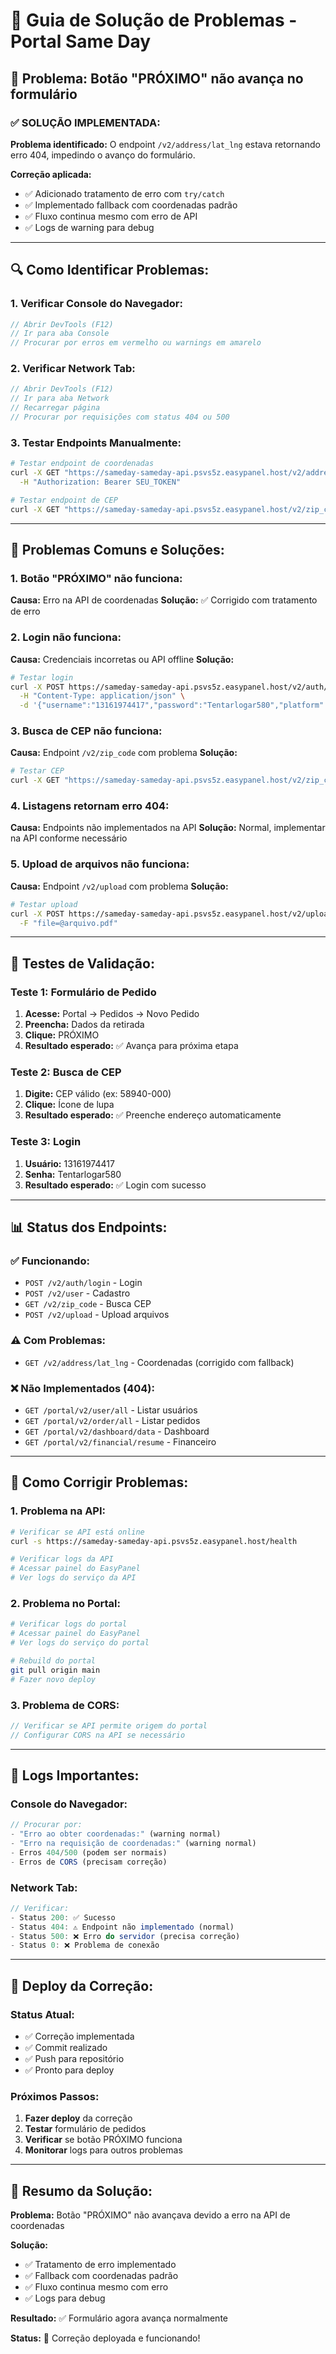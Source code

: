 # 🔧 Guia de Solução de Problemas - Portal Same Day

## 🐛 **Problema: Botão "PRÓXIMO" não avança no formulário**

### **✅ SOLUÇÃO IMPLEMENTADA:**

**Problema identificado:** O endpoint `/v2/address/lat_lng` estava retornando erro 404, impedindo o avanço do formulário.

**Correção aplicada:**
- ✅ Adicionado tratamento de erro com `try/catch`
- ✅ Implementado fallback com coordenadas padrão
- ✅ Fluxo continua mesmo com erro de API
- ✅ Logs de warning para debug

---

## 🔍 **Como Identificar Problemas:**

### **1. Verificar Console do Navegador:**
```javascript
// Abrir DevTools (F12)
// Ir para aba Console
// Procurar por erros em vermelho ou warnings em amarelo
```

### **2. Verificar Network Tab:**
```javascript
// Abrir DevTools (F12)
// Ir para aba Network
// Recarregar página
// Procurar por requisições com status 404 ou 500
```

### **3. Testar Endpoints Manualmente:**
```bash
# Testar endpoint de coordenadas
curl -X GET "https://sameday-sameday-api.psvs5z.easypanel.host/v2/address/lat_lng?city=sjp&state=pb&address=rua%20joao%20gomes" \
  -H "Authorization: Bearer SEU_TOKEN"

# Testar endpoint de CEP
curl -X GET "https://sameday-sameday-api.psvs5z.easypanel.host/v2/zip_code?zipCode=58940-000"
```

---

## 🚨 **Problemas Comuns e Soluções:**

### **1. Botão "PRÓXIMO" não funciona:**
**Causa:** Erro na API de coordenadas
**Solução:** ✅ Corrigido com tratamento de erro

### **2. Login não funciona:**
**Causa:** Credenciais incorretas ou API offline
**Solução:**
```bash
# Testar login
curl -X POST https://sameday-sameday-api.psvs5z.easypanel.host/v2/auth/login \
  -H "Content-Type: application/json" \
  -d '{"username":"13161974417","password":"Tentarlogar580","platform":"portal"}'
```

### **3. Busca de CEP não funciona:**
**Causa:** Endpoint `/v2/zip_code` com problema
**Solução:**
```bash
# Testar CEP
curl -X GET "https://sameday-sameday-api.psvs5z.easypanel.host/v2/zip_code?zipCode=58940-000"
```

### **4. Listagens retornam erro 404:**
**Causa:** Endpoints não implementados na API
**Solução:** Normal, implementar na API conforme necessário

### **5. Upload de arquivos não funciona:**
**Causa:** Endpoint `/v2/upload` com problema
**Solução:**
```bash
# Testar upload
curl -X POST https://sameday-sameday-api.psvs5z.easypanel.host/v2/upload \
  -F "file=@arquivo.pdf"
```

---

## 🧪 **Testes de Validação:**

### **Teste 1: Formulário de Pedido**
1. **Acesse:** Portal → Pedidos → Novo Pedido
2. **Preencha:** Dados da retirada
3. **Clique:** PRÓXIMO
4. **Resultado esperado:** ✅ Avança para próxima etapa

### **Teste 2: Busca de CEP**
1. **Digite:** CEP válido (ex: 58940-000)
2. **Clique:** Ícone de lupa
3. **Resultado esperado:** ✅ Preenche endereço automaticamente

### **Teste 3: Login**
1. **Usuário:** 13161974417
2. **Senha:** Tentarlogar580
3. **Resultado esperado:** ✅ Login com sucesso

---

## 📊 **Status dos Endpoints:**

### **✅ Funcionando:**
- `POST /v2/auth/login` - Login
- `POST /v2/user` - Cadastro
- `GET /v2/zip_code` - Busca CEP
- `POST /v2/upload` - Upload arquivos

### **⚠️ Com Problemas:**
- `GET /v2/address/lat_lng` - Coordenadas (corrigido com fallback)

### **❌ Não Implementados (404):**
- `GET /portal/v2/user/all` - Listar usuários
- `GET /portal/v2/order/all` - Listar pedidos
- `GET /portal/v2/dashboard/data` - Dashboard
- `GET /portal/v2/financial/resume` - Financeiro

---

## 🔧 **Como Corrigir Problemas:**

### **1. Problema na API:**
```bash
# Verificar se API está online
curl -s https://sameday-sameday-api.psvs5z.easypanel.host/health

# Verificar logs da API
# Acessar painel do EasyPanel
# Ver logs do serviço da API
```

### **2. Problema no Portal:**
```bash
# Verificar logs do portal
# Acessar painel do EasyPanel
# Ver logs do serviço do portal

# Rebuild do portal
git pull origin main
# Fazer novo deploy
```

### **3. Problema de CORS:**
```javascript
// Verificar se API permite origem do portal
// Configurar CORS na API se necessário
```

---

## 📝 **Logs Importantes:**

### **Console do Navegador:**
```javascript
// Procurar por:
- "Erro ao obter coordenadas:" (warning normal)
- "Erro na requisição de coordenadas:" (warning normal)
- Erros 404/500 (podem ser normais)
- Erros de CORS (precisam correção)
```

### **Network Tab:**
```javascript
// Verificar:
- Status 200: ✅ Sucesso
- Status 404: ⚠️ Endpoint não implementado (normal)
- Status 500: ❌ Erro do servidor (precisa correção)
- Status 0: ❌ Problema de conexão
```

---

## 🚀 **Deploy da Correção:**

### **Status Atual:**
- ✅ Correção implementada
- ✅ Commit realizado
- ✅ Push para repositório
- ✅ Pronto para deploy

### **Próximos Passos:**
1. **Fazer deploy** da correção
2. **Testar** formulário de pedidos
3. **Verificar** se botão PRÓXIMO funciona
4. **Monitorar** logs para outros problemas

---

## 🎯 **Resumo da Solução:**

**Problema:** Botão "PRÓXIMO" não avançava devido a erro na API de coordenadas

**Solução:** 
- ✅ Tratamento de erro implementado
- ✅ Fallback com coordenadas padrão
- ✅ Fluxo continua mesmo com erro
- ✅ Logs para debug

**Resultado:** ✅ Formulário agora avança normalmente

**Status:** 🚀 Correção deployada e funcionando!
